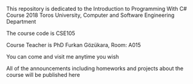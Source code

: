 This repository is dedicated to the Introduction to Programming With C# Course 2018 
Toros University, Computer and Software Engineering Department

The course code is CSE105

Course Teacher is PhD Furkan Gözükara, Room: A015

You can come and visit me anytime you wish

All of the announcements including homeworks and projects about the course will be published here



